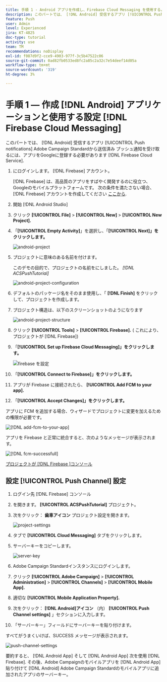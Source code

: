 ```yaml
---
title: 手順 1 - Android アプリを作成し、Firebase Cloud Messaging を使用するように設定する
description: このパートでは、 [!DNL Android] 受信するアプリ [!UICONTROL Push notifications] Adobe Campaign Standardから送信済み プッシュ通知を受け取るには、アプリをGoogleに登録する必要があります [!DNL Firebase Cloud Service].
feature: Push
user: Admin
level: Experienced
jira: KT-4825
doc-type: tutorial
activity: use
team: TM
recommendations: noDisplay
exl-id: f087d9f2-cce9-4903-977f-3c5b47522c06
source-git-commit: 0ad82fb0533ed8fc2a85c2a32c7e54deef14d05a
workflow-type: tm+mt
source-wordcount: '319'
ht-degree: 3%

---
```


# 手順 1 — 作成 [!DNL Android] アプリケーションと使用する設定 [!DNL Firebase Cloud Messaging]

このパートでは、 [!DNL Android] 受信するアプリ [!UICONTROL Push notifications] Adobe Campaign Standardから送信済み プッシュ通知を受け取るには、アプリをGoogleに登録する必要があります [!DNL Firebase Cloud Service].

1. にログインします。 [!DNL Firebase] アカウント。

   [!DNL Firebase] は、高品質のアプリをすばやく開発するのに役立つ、Googleのモバイルプラットフォームです。 次の条件を満たさない場合、 [!DNL Firebase] アカウントを作成してください [ここから](https://firebase.google.com).

2. 開始 [!DNL Android Studio]
3. クリック **[!UICONTROL File]** > **[!UICONTROL New]** > **[!UICONTROL New Project].**
4. 「**[!UICONTROL Empty Activity]**」を選択し、「**[!UICONTROL Next]」をクリックします。**

   ![android-project](assets/android-project.PNG)

5. プロジェクトに意味のある名前を付けます。

   このデモの目的で、プロジェクトの名前をにしました。 *[!DNL ACSPushTutorial]*

   ![android-project-configuration](assets/android-project-configuration.PNG)

6. デフォルトのパッケージ名をそのまま使用し、「 **[!DNL Finish]** をクリックして、プロジェクトを作成します。
7. プロジェクト構造は、以下のスクリーンショットのようになります

   ![android-project-structure](assets/android-project-structure.PNG)

8. クリック **[!UICONTROL Tools]** > **[!UICONTROL Firebase].** ( これにより、プロジェクトが [!DNL Firebase])
9. 「**[!UICONTROL Set up Firebase Cloud Messaging]」をクリックします。**

   ![firebase を設定](assets/android-project-firebase-messaging.PNG)

10. 「**[!UICONTROL Connect to Firebase]」をクリックします。**
11. アプリが Firebase に接続されたら、 **[!UICONTROL Add FCM to your app].**
12. 「**[!UICONTROL Accept Changes]」をクリックします。**

   アプリに FCM を追加する場合、ウィザードでプロジェクトに変更を加えるための権限が必要です。

   ![[!DNL add-fcm-to-your-app]](assets/firebase-add-fcm-to-app.PNG)

アプリを Firebase と正常に統合すると、次のようなメッセージが表示されます。

![[!DNL fcm-successfull]](assets/android-firebase-success.PNG)

[プロジェクトが [!DNL Firebase ]コンソール](https://console.firebase.google.com/)

## 設定 [!UICONTROL Push Channel] 設定

1. ログイン先 [!DNL Firebase] コンソール
2. を開きます。 **[!UICONTROL ACSPushTutorial]** プロジェクト。
3. 次をクリック： **歯車アイコン** プロジェクト設定を開きます。

   ![project-settings](assets/firebase-project-settings.PNG)

4. タブで **[!UICONTROL Cloud Messaging]** タブをクリックします。
5. サーバーキーをコピーします。

   ![server-key](assets/firebase-server-key.PNG)

6. Adobe Campaign Standardインスタンスにログインします。
7. クリック **[!UICONTROL Adobe Campaign]** > **[!UICONTROL Administration]** > **[!UICONTROL Channels]** > **[!UICONTROL Mobile App].**
8. 適切な **[!UICONTROL Mobile Application Property].**
9. 次をクリック： **[!DNL Android]アイコン** （内） **[!UICONTROL Push Channel settings]** 」セクションに入力します。
10. 「サーバーキー」フィールドにサーバーキーを貼り付けます。

すべてがうまくいけば、SUCCESS メッセージが表示されます。

![push-channel-settings](assets/push-channel-settings.PNG)

要約すると、 [!DNL Android App] そして [!DNL Android App] 次を使用 [!DNL Firebase]. その後、Adobe Campaignのモバイルアプリを [!DNL Android App] 貼り付けて [!DNL Android] Adobe Campaign Standardのモバイルアプリに追加されたアプリのサーバーキー。

